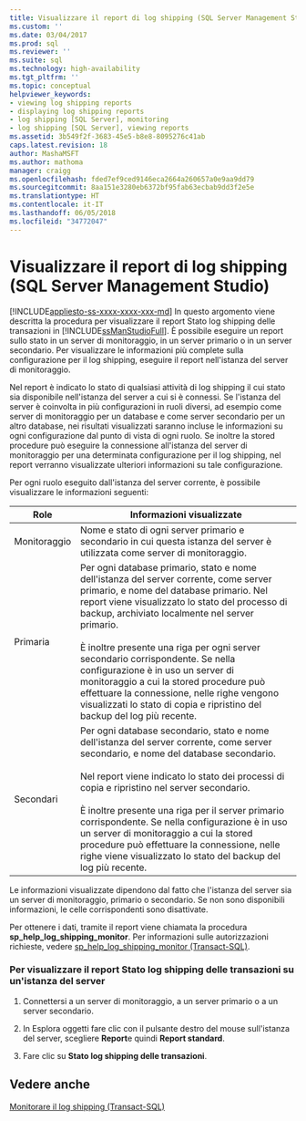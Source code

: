 ```yaml
---
title: Visualizzare il report di log shipping (SQL Server Management Studio) | Microsoft Docs
ms.custom: ''
ms.date: 03/04/2017
ms.prod: sql
ms.reviewer: ''
ms.suite: sql
ms.technology: high-availability
ms.tgt_pltfrm: ''
ms.topic: conceptual
helpviewer_keywords:
- viewing log shipping reports
- displaying log shipping reports
- log shipping [SQL Server], monitoring
- log shipping [SQL Server], viewing reports
ms.assetid: 3b549f2f-3683-45e5-b8e8-8095276c41ab
caps.latest.revision: 18
author: MashaMSFT
ms.author: mathoma
manager: craigg
ms.openlocfilehash: fded7ef9ced9146eca2664a260657a0e9aa9dd79
ms.sourcegitcommit: 8aa151e3280eb6372bf95fab63ecbab9dd3f2e5e
ms.translationtype: HT
ms.contentlocale: it-IT
ms.lasthandoff: 06/05/2018
ms.locfileid: "34772047"
---
```

# <a name="view-the-log-shipping-report-sql-server-management-studio"></a>Visualizzare il report di log shipping (SQL Server Management Studio)
[!INCLUDE[appliesto-ss-xxxx-xxxx-xxx-md](../../includes/appliesto-ss-xxxx-xxxx-xxx-md.md)]
  In questo argomento viene descritta la procedura per visualizzare il report Stato log shipping delle transazioni in [!INCLUDE[ssManStudioFull](../../includes/ssmanstudiofull-md.md)]. È possibile eseguire un report sullo stato in un server di monitoraggio, in un server primario o in un server secondario. Per visualizzare le informazioni più complete sulla configurazione per il log shipping, eseguire il report nell'istanza del server di monitoraggio.  
  
 Nel report è indicato lo stato di qualsiasi attività di log shipping il cui stato sia disponibile nell'istanza del server a cui si è connessi. Se l'istanza del server è coinvolta in più configurazioni in ruoli diversi, ad esempio come server di monitoraggio per un database e come server secondario per un altro database, nei risultati visualizzati saranno incluse le informazioni su ogni configurazione dal punto di vista di ogni ruolo. Se inoltre la stored procedure può eseguire la connessione all'istanza del server di monitoraggio per una determinata configurazione per il log shipping, nel report verranno visualizzate ulteriori informazioni su tale configurazione.  
  
 Per ogni ruolo eseguito dall'istanza del server corrente, è possibile visualizzare le informazioni seguenti:  
  
|Role|Informazioni visualizzate|  
|----------|---------------------------|  
|Monitoraggio|Nome e stato di ogni server primario e secondario in cui questa istanza del server è utilizzata come server di monitoraggio.|  
|Primaria|Per ogni database primario, stato e nome dell'istanza del server corrente, come server primario, e nome del database primario. Nel report viene visualizzato lo stato del processo di backup, archiviato localmente nel server primario.<br /><br /> È inoltre presente una riga per ogni server secondario corrispondente. Se nella configurazione è in uso un server di monitoraggio a cui la stored procedure può effettuare la connessione, nelle righe vengono visualizzati lo stato di copia e ripristino del backup del log più recente.|  
|Secondari|Per ogni database secondario, stato e nome dell'istanza del server corrente, come server secondario, e nome del database secondario.<br /><br /> Nel report viene indicato lo stato dei processi di copia e ripristino nel server secondario.<br /><br /> È inoltre presente una riga per il server primario corrispondente. Se nella configurazione è in uso un server di monitoraggio a cui la stored procedure può effettuare la connessione, nelle righe viene visualizzato lo stato del backup del log più recente.|  
  
 Le informazioni visualizzate dipendono dal fatto che l'istanza del server sia un server di monitoraggio, primario o secondario. Se non sono disponibili informazioni, le celle corrispondenti sono disattivate.  
  
 Per ottenere i dati, tramite il report viene chiamata la procedura **sp_help_log_shipping_monitor**. Per informazioni sulle autorizzazioni richieste, vedere [sp_help_log_shipping_monitor &#40;Transact-SQL&#41;](../../relational-databases/system-stored-procedures/sp-help-log-shipping-monitor-transact-sql.md).  
  
### <a name="to-display-the-transaction-log-shipping-status-report-on-a-server-instance"></a>Per visualizzare il report Stato log shipping delle transazioni su un'istanza del server  
  
1.  Connettersi a un server di monitoraggio, a un server primario o a un server secondario.  
  
2.  In Esplora oggetti fare clic con il pulsante destro del mouse sull'istanza del server, scegliere **Report**e quindi **Report standard**.  
  
3.  Fare clic su **Stato log shipping delle transazioni**.  
  
## <a name="see-also"></a>Vedere anche  
 [Monitorare il log shipping &#40;Transact-SQL&#41;](../../database-engine/log-shipping/monitor-log-shipping-transact-sql.md)  
  
  
